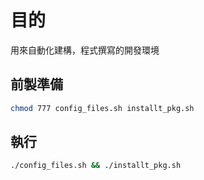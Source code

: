 # 目的

用來自動化建構，程式撰寫的開發環境

## 前製準備

```bash
chmod 777 config_files.sh installt_pkg.sh 
```

## 執行

```bash
./config_files.sh && ./installt_pkg.sh 
```